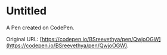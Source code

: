# Untitled

A Pen created on CodePen.

Original URL: [https://codepen.io/BSreevethya/pen/QwjoOGW](https://codepen.io/BSreevethya/pen/QwjoOGW).

